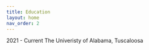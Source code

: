 ```yaml
---
title: Education
layout: home
nav_order: 2
---
```



2021 - Current
The Univeristy of Alabama, Tuscaloosa

